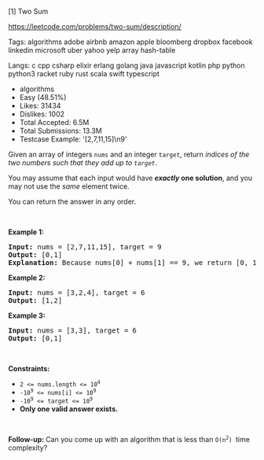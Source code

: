 [1] Two Sum  

https://leetcode.com/problems/two-sum/description/

Tags:   algorithms   adobe   airbnb   amazon   apple   bloomberg   dropbox   facebook   linkedin   microsoft   uber   yahoo   yelp   array   hash-table 

Langs:  c   cpp   csharp   elixir   erlang   golang   java   javascript   kotlin   php   python   python3   racket   ruby   rust   scala   swift   typescript 

* algorithms
* Easy (48.51%)
* Likes:    31434
* Dislikes: 1002
* Total Accepted:    6.5M
* Total Submissions: 13.3M
* Testcase Example:  '[2,7,11,15]\n9'

<p>Given an array of integers <code>nums</code>&nbsp;and an integer <code>target</code>, return <em>indices of the two numbers such that they add up to <code>target</code></em>.</p>

<p>You may assume that each input would have <strong><em>exactly</em> one solution</strong>, and you may not use the <em>same</em> element twice.</p>

<p>You can return the answer in any order.</p>

<p>&nbsp;</p>
<p><strong>Example 1:</strong></p>

<pre>
<strong>Input:</strong> nums = [2,7,11,15], target = 9
<strong>Output:</strong> [0,1]
<strong>Explanation:</strong> Because nums[0] + nums[1] == 9, we return [0, 1].
</pre>

<p><strong>Example 2:</strong></p>

<pre>
<strong>Input:</strong> nums = [3,2,4], target = 6
<strong>Output:</strong> [1,2]
</pre>

<p><strong>Example 3:</strong></p>

<pre>
<strong>Input:</strong> nums = [3,3], target = 6
<strong>Output:</strong> [0,1]
</pre>

<p>&nbsp;</p>
<p><strong>Constraints:</strong></p>

<ul>
        <li><code>2 &lt;= nums.length &lt;= 10<sup>4</sup></code></li>
        <li><code>-10<sup>9</sup> &lt;= nums[i] &lt;= 10<sup>9</sup></code></li>
        <li><code>-10<sup>9</sup> &lt;= target &lt;= 10<sup>9</sup></code></li>
        <li><strong>Only one valid answer exists.</strong></li>
</ul>

<p>&nbsp;</p>
<strong>Follow-up:&nbsp;</strong>Can you come up with an algorithm that is less than&nbsp;<code>O(n<sup>2</sup>)&nbsp;</code>time complexity?